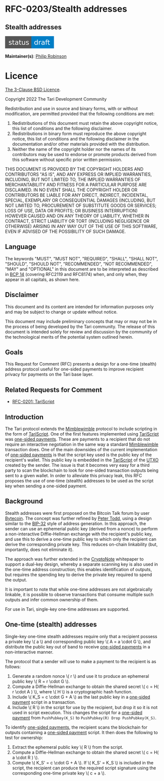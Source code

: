 # RFC-0203/Stealth addresses

## Stealth addresses

![status: draft](theme/images/status-draft.svg)

**Maintainer(s)**: [Philip Robinson](https://github.com/philipr-za)

# Licence

[The 3-Clause BSD Licence](https://opensource.org/licenses/BSD-3-Clause).

Copyright 2022 The Tari Development Community

Redistribution and use in source and binary forms, with or without modification, are permitted provided that the
following conditions are met:

1. Redistributions of this document must retain the above copyright notice, this list of conditions and the following
   disclaimer.
2. Redistributions in binary form must reproduce the above copyright notice, this list of conditions and the following
   disclaimer in the documentation and/or other materials provided with the distribution.
3. Neither the name of the copyright holder nor the names of its contributors may be used to endorse or promote products
   derived from this software without specific prior written permission.

THIS DOCUMENT IS PROVIDED BY THE COPYRIGHT HOLDERS AND CONTRIBUTORS "AS IS", AND ANY EXPRESS OR IMPLIED WARRANTIES,
INCLUDING, BUT NOT LIMITED TO, THE IMPLIED WARRANTIES OF MERCHANTABILITY AND FITNESS FOR A PARTICULAR PURPOSE ARE
DISCLAIMED. IN NO EVENT SHALL THE COPYRIGHT HOLDER OR CONTRIBUTORS BE LIABLE FOR ANY DIRECT, INDIRECT, INCIDENTAL,
SPECIAL, EXEMPLARY OR CONSEQUENTIAL DAMAGES (INCLUDING, BUT NOT LIMITED TO, PROCUREMENT OF SUBSTITUTE GOODS OR SERVICES;
LOSS OF USE, DATA OR PROFITS; OR BUSINESS INTERRUPTION) HOWEVER CAUSED AND ON ANY THEORY OF LIABILITY, WHETHER IN
CONTRACT, STRICT LIABILITY OR TORT (INCLUDING NEGLIGENCE OR OTHERWISE) ARISING IN ANY WAY OUT OF THE USE OF THIS
SOFTWARE, EVEN IF ADVISED OF THE POSSIBILITY OF SUCH DAMAGE.

## Language

The keywords "MUST", "MUST NOT", "REQUIRED", "SHALL", "SHALL NOT", "SHOULD", "SHOULD NOT", "RECOMMENDED", "NOT
RECOMMENDED", "MAY" and "OPTIONAL" in this document are to be interpreted as described in
[BCP 14](https://tools.ietf.org/html/bcp14) (covering RFC2119 and RFC8174) when, and only when, they appear in all
capitals, as shown here.

## Disclaimer

This document and its content are intended for information purposes only and may be subject to change or update without
notice.

This document may include preliminary concepts that may or may not be in the process of being developed by the Tari
community. The release of this document is intended solely for review and discussion by the community of the
technological merits of the potential system outlined herein.

## Goals

This Request for Comment (RFC) presents a design for a one-time (stealth) address protocol useful for one-sided payments
to improve recipient privacy for payments on the Tari base layer.

## Related Requests for Comment

- [RFC-0201: TariScript](RFC-0201_TariScript.md)

## Introduction

The Tari protocol extends the [Mimblewimble] protocol to include scripting in the form of [TariScript]. One of the 
first features implemented using [TariScript] was [one-sided payments]. These are payments to a recipient that do not 
require an interactive negotiation in the same way a standard [Mimblewimble] transaction does. One of the main downsides
of the current implementation of [one-sided payments] is that the script key used is the public key of the recipient's 
wallet. This public key is embedded in the [TariScript] of the [UTXO] created by the sender. The issue is that it becomes
very easy for a third party to scan the blockchain to look for one-sided transaction outputs being sent to a given wallet. 
In order to alleviate this privacy leak, this RFC proposes the use of one-time (stealth) addresses to be used as the script
key when sending a one-sided payment.

## Background

Stealth addresses were first proposed on the Bitcoin Talk forum by user [Bytecoin]. The concept was further refined by
[Peter Todd], using a design similar to the [BIP-32] style of address generation. In this approach, the sender can use an
ephemerial public key (derived from a nonce) to perform a non-interactive Diffie-Hellman exchange with the recipient's
public key, and use this to derive a one-time public key to which only the recipient can derive the corresponding private
key. This reduces on-chain linkability (but, importantly, does not eliminate it).

The approach was further extended in the [CryptoNote] whitepaper to support a dual-key design, whereby a separate scanning
key is also used in the one-time address construction; this enables identification of outputs, but requires the spending
key to derive the private key required to spend the output.

It is important to note that while one-time addresses are not algebraically linkable, it is possible to observe transactions
that consume multiple such outputs and infer common ownership of them.

For use in Tari, single-key one-time addresses are supported.

## One-time (stealth) addresses

Single-key one-time stealth addresses require only that a recipient possess a private key \\( a \\) and corresponding public
key \\( A = a \cdot G \\), and distribute the public key out of band to receive [one-sided payments] in a non-interactive
manner.

The protocol that a sender will use to make a payment to the recipient is as follows:
1. Generate a random nonce \\( r \\) and use it to produce an ephemeral public key \\( R = r \cdot G \\).
2. Compute a Diffie-Hellman exchange to obtain the shared secret \\( c = H( r \cdot A ) \\), where \\( H \\) is a cryptographic
hash function.
3. Include \\( K_S = c \cdot G + A \\) as the last public key in a [one-sided payment] script in a transaction.
4. Include \\( R \\) in the script for use by the recipient, but drop it so it is not used in script execution.
This changes the script for a [one-sided payment] from `PushPubkey(K_S)` to `PushPubkey(R) Drop PushPubkey(K_S)`.

To identify [one-sided payments], the recipient scans the blockchain for outputs containing a [one-sided payment] script. It
then does the following to test for ownership:
1. Extract the ephemeral public key \\( R \\) from the script.
2. Compute a Diffie-Hellman exchange to obtain the shared secret \\( c = H( a \cdot R ) \\).
3. Compute \\( K_S' = c \cdot G + A \\).
If \\( K_S' = K_S \\) is included in the script, the recipient can produce the required script signature using the corresponding
one-time private key \\( c + a \\).

[tariscript]: ./Glossary.md#tariscript
[mimblewimble]: ./Glossary.md#mimblewimble
[one-sided payments]: ./RFC-0201_TariScript.md#one-sided-payment
[one-sided payment]: ./RFC-0201_TariScript.md#one-sided-payment
[utxo]: ./Glossary.md#unspent-transaction-outputs
[bytecoin]: https://bitcointalk.org/index.php?topic=5965.0
[Cryptonote]: https://cryptonote.org/whitepaper.pdf
[Peter Todd]: https://www.mail-archive.com/bitcoin-development@lists.sourceforge.net/msg03613.html
[BIP-32]: https://en.bitcoin.it/wiki/BIP_0032